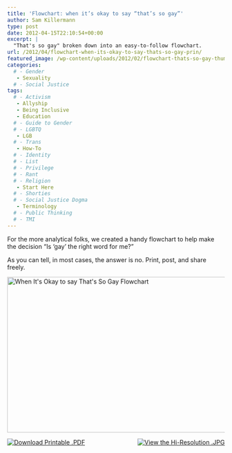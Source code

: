 ```yaml
---
title: 'Flowchart: when it’s okay to say “that’s so gay”'
author: Sam Killermann
type: post
date: 2012-04-15T22:10:54+00:00
excerpt: |
  "That's so gay" broken down into an easy-to-follow flowchart.
url: /2012/04/flowchart-when-its-okay-to-say-thats-so-gay-prin/
featured_image: /wp-content/uploads/2012/02/flowchart-thats-so-gay-thumb.jpg
categories: 
  # - Gender
   - Sexuality
  # - Social Justice
tags:
  # - Activism
   - Allyship
   - Being Inclusive
   - Education
  # - Guide to Gender
  # - LGBTQ
   - LGB
  # - Trans
   - How-To
  # - Identity
  # - List
  # - Privilege
  # - Rant
  # - Religion
   - Start Here
  # - Shorties
  # - Social Justice Dogma
   - Terminology
  # - Public Thinking
  # - TMI
---
```

For the more analytical folks, we created a handy flowchart to help make the decision &#8220;Is &#8216;gay&#8217; the right word for me?&#8221; 

As you can tell, in most cases, the answer is no. Print, post, and share freely.

[<img class="alignnone size-full wp-image-978 lazy-load" title="When It's Okay to say That's So Gay Flowchart" data-src="/wp-content/uploads/2012/02/When-its-Okay-To-Say-Thats-So-Gay.jpg" alt="When It's Okay to say That's So Gay Flowchart" width="556" height="360" data-srcset="/wp-content/uploads/2012/02/When-its-Okay-To-Say-Thats-So-Gay.jpg 556w, /wp-content/uploads/2012/02/When-its-Okay-To-Say-Thats-So-Gay-300x194.jpg 300w" sizes="(max-width: 556px) 100vw, 556px" />][1]

<a style="float: right;" href="/wp-content/uploads/2012/02/1600-When-its-Okay-Flowchart.jpg" target="_blank"><img class="lazy-load" data-src="/wp-content/themes/thesis/custom/images/view-hi-resolution-jpg.jpg" alt="View the Hi-Resolution .JPG" /></a><a href="/wp-content/uploads/2012/02/Printable-When-its-Okay-Flowchart-11X17.pdf" target="_blank"><img class="lazy-load" data-src="/wp-content/themes/thesis/custom/images/download-printable-pdf.jpg" alt="Download Printable .PDF" /></a>

 [1]: /wp-content/uploads/2012/02/1600-When-its-Okay-Flowchart.jpg